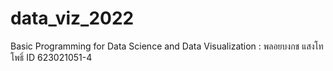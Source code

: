 # data_viz_2022
Basic Programming for Data Science and Data Visualization : พลอยบงกช แสงโทโพธิ์ ID 623021051-4
